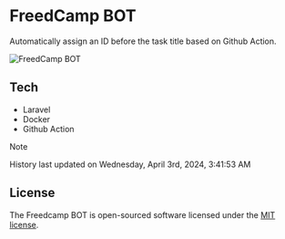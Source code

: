 # FreedCamp BOT

Automatically assign an ID before the task title based on Github Action.

![FreedCamp BOT](https://repository-images.githubusercontent.com/737932867/7d34798b-2680-471c-b089-a78a718d3d6a)

## Tech

- Laravel
- Docker
- Github Action

> [!NOTE]  
> History last updated on Wednesday, April 3rd, 2024, 3:41:53 AM

## License

The Freedcamp BOT is open-sourced software licensed under the [MIT license](https://opensource.org/licenses/MIT).
